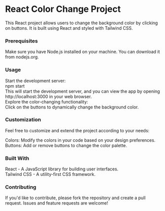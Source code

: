 # React Color Change Project
This React project allows users to change the background color by clicking on buttons. It is built using React and styled with Tailwind CSS.

### Prerequisites
Make sure you have Node.js installed on your machine. You can download it from nodejs.org.

### Usage
Start the development server:  
npm start  
This will start the development server, and you can view the app by opening http://localhost:3000 in your web browser.  
Explore the color-changing functionality:  
     Click on the buttons to dynamically change the background color.  

### Customization
Feel free to customize and extend the project according to your needs:  

Colors: Modify the colors in your code based on your design preferences.  
Buttons: Add or remove buttons to change the color palette.  


### Built With
React - A JavaScript library for building user interfaces.  
Tailwind CSS - A utility-first CSS framework.  

### Contributing
If you'd like to contribute, please fork the repository and create a pull request. Issues and feature requests are welcome!
